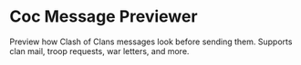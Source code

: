 # Coc Message Previewer
Preview how Clash of Clans messages look before sending them. Supports clan mail, troop requests, war letters, and more.
